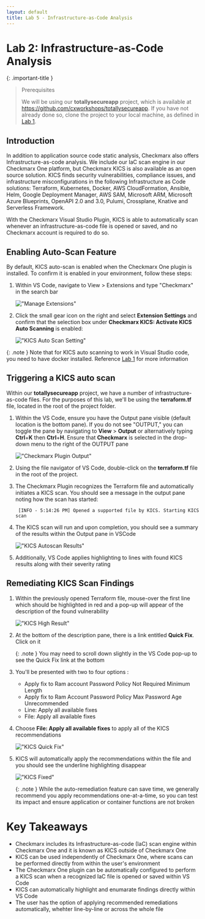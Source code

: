 ```yaml
---
layout: default
title: Lab 5 - Infrastructure-as-Code Analysis
---
```


# Lab 2: Infrastructure-as-Code Analysis

{: .important-title }
> Prerequisites
>
> We will be using our __totallysecureapp__ project, which is available at https://github.com/cxworkshops/totallysecureapp. If you have not already done so, clone the project to your local machine, as defined in [Lab 1](../lab1_setup/).

## Introduction

In addition to application source code static analysis, Checkmarx also offers Infrastructure-as-code analysis. We include our IaC scan engine in our Checkmarx One platform, but Checkmarx KICS is also available as an open source solution. KICS finds security vulnerabilities, compliance issues, and infrastructure misconfigurations in the following Infrastructure as Code solutions: Terraform, Kubernetes, Docker, AWS CloudFormation, Ansible, Helm, Google Deployment Manager, AWS SAM, Microsoft ARM, Microsoft Azure Blueprints, OpenAPI 2.0 and 3.0, Pulumi, Crossplane, Knative and Serverless Framework.

With the Checkmarx Visual Studio Plugin, KICS is able to automatically scan whenever an infrastructure-as-code file is opened or saved, and no Checkmarx account is required to do so.

## Enabling Auto-Scan Feature
By default, KICS auto-scan is enabled when the Checkmarx One plugin is installed.  To confirm it is enabled in your environment, follow these steps:

1. Within VS Code, navigate to View > Extensions and type "Checkmarx" in the search bar

    !["Manage Extensions"](./assets/images/manage_extensions.png "Manage Extensions")

2. Click the small gear icon on the right and select __Extension Settings__ and confirm that the selection box under __Checkmarx KICS: Activate KICS Auto Scanning__ is enabled:

    !["KICS Auto Scan Setting"](./assets/images/kics_autoscan_setting.png "KICS Auto Scan Setting")

{: .note }
Note that for KICS auto scanning to work in Visual Studio code, you need to have docker installed. Reference [Lab 1](../lab1_setup/) for more information

## Triggering a KICS auto scan

Within our __totallysecureapp__ project, we have a number of infrastructure-as-code files.  For the purposes of this lab, we'll be using the __terraform.tf__ file, located in the root of the project folder.

1. Within the VS Code, ensure you have the Output pane visible (default location is the bottom pane).  If you do not see "OUTPUT," you can toggle the pane by navigating to __View__ > __Output__ or alternatively typing __Ctrl__+__K__ then __Ctrl__+__H__. Ensure that __Checkmarx__ is selected in the drop-down menu to the right of the OUTPUT pane

    !["Checkmarx Plugin Output"](./assets/images/checkmarx_plugin_output.png "Checkmarx Plugin Output")

2. Using the file navigator of VS Code, double-click on the __terraform.tf__ file in the root of the project.

3. The Checkmarx Plugin recognizes the Terraform file and automatically initiates a KICS scan.  You should see a message in the output pane noting how the scan has started:

        [INFO - 5:14:26 PM] Opened a supported file by KICS. Starting KICS scan

4.  The KICS scan will run and upon completion, you should see a summary of the results within the Output pane in VSCode

    !["KICS Autoscan Results"](./assets/images/KICS_autoscan_result.png "KICS Autoscan Results")

5.  Additionally, VS Code applies highlighting to lines with found KICS results along with their severity rating


## Remediating KICS Scan Findings

1.  Within the previously opened Terraform file, mouse-over the first line which should be highlighted in red and a pop-up will appear of the description of the found vulnerability

    !["KICS High Result"](./assets/images/kics_result_1.png "KICS High Result")

2.  At the bottom of the description pane, there is a link entitled __Quick Fix__.  Click on it

    {: .note }
    You may need to scroll down slightly in the VS Code pop-up to see the Quick Fix link at the bottom

3. You'll be presented with two to four options :
    - Apply fix to Ram account Password Policy Not Required Minimum Length
    - Apply fix to Ram Account Password Policy Max Password Age Unrecommended
    - Line: Apply all available fixes
    - File: Apply all available fixes


4. Choose __File: Apply all available fixes__ to apply all of the KICS recommendations

    !["KICS Quick Fix"](./assets/images/quick_fix.png "KICS Quick Fix")

5. KICS will automatically apply the recommendations within the file and you should see the underline highlighting disappear

    !["KICS Fixed"](./assets/images/fixed.png "KICS Fixed")

    {: .note }
    While the auto-remediation feature can save time, we generally recommend you apply recommendations one-at-a-time, so you can test its impact and ensure application or container functions are not broken

# Key Takeaways
- Checkmarx includes its Infrastructure-as-code (IaC) scan engine within Checkmarx One and it is known as KICS outside of Checkmarx One
- KICS can be used independently of Checkmarx One, where scans can be performed directly from within the user's environment
- The Checkmarx One plugin can be automatically configured to perform a KICS scan when a recognized IaC file is opened or saved within VS Code
- KICS can automatically highlight and enumarate findings directly within VS Code
- The user has the option of applying recommended remediations automatically, whehter line-by-line or across the whole file

